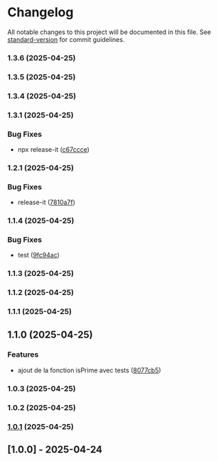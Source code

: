 # Changelog

All notable changes to this project will be documented in this file. See [standard-version](https://github.com/conventional-changelog/standard-version) for commit guidelines.

### 1.3.6 (2025-04-25)

### 1.3.5 (2025-04-25)

### 1.3.4 (2025-04-25)

### 1.3.1 (2025-04-25)


### Bug Fixes

* npx release-it ([c67ccce](https://github.com/MAXCOEUR/isPalindrome/commit/c67ccce30a4a4d0044d29326c29f201c4b0ff5a2))

### 1.2.1 (2025-04-25)


### Bug Fixes

* release-it ([7810a7f](https://github.com/MAXCOEUR/isPalindrome/commit/7810a7fa93a7735b0e8a3e9924ab72ed2cbbfe2b))

### 1.1.4 (2025-04-25)


### Bug Fixes

* test ([9fc94ac](https://github.com/MAXCOEUR/isPalindrome/commit/9fc94ace5f5d682113a78240d470e2e4f570beab))

### 1.1.3 (2025-04-25)

### 1.1.2 (2025-04-25)

### 1.1.1 (2025-04-25)

## 1.1.0 (2025-04-25)


### Features

* ajout de la fonction isPrime avec tests ([8077cb5](https://github.com/MAXCOEUR/isPalindrome/commit/8077cb5be0cf57bc8e8dd9c280c8585f92ab4ee5))

### 1.0.3 (2025-04-25)

### 1.0.2 (2025-04-25)

### [1.0.1](https://github.com/MAXCOEUR/isPalindrome/compare/v1.0.0...v1.0.1) (2025-04-25)

## [1.0.0] - 2025-04-24